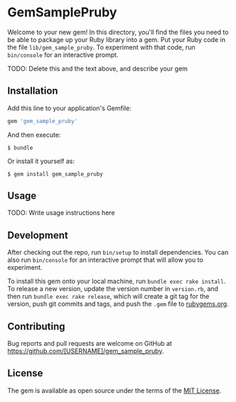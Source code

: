 # GemSamplePruby

Welcome to your new gem! In this directory, you'll find the files you need to be able to package up your Ruby library into a gem. Put your Ruby code in the file `lib/gem_sample_pruby`. To experiment with that code, run `bin/console` for an interactive prompt.

TODO: Delete this and the text above, and describe your gem

## Installation

Add this line to your application's Gemfile:

```ruby
gem 'gem_sample_pruby'
```

And then execute:

    $ bundle

Or install it yourself as:

    $ gem install gem_sample_pruby

## Usage

TODO: Write usage instructions here

## Development

After checking out the repo, run `bin/setup` to install dependencies. You can also run `bin/console` for an interactive prompt that will allow you to experiment.

To install this gem onto your local machine, run `bundle exec rake install`. To release a new version, update the version number in `version.rb`, and then run `bundle exec rake release`, which will create a git tag for the version, push git commits and tags, and push the `.gem` file to [rubygems.org](https://rubygems.org).

## Contributing

Bug reports and pull requests are welcome on GitHub at https://github.com/[USERNAME]/gem_sample_pruby.

## License

The gem is available as open source under the terms of the [MIT License](https://opensource.org/licenses/MIT).
